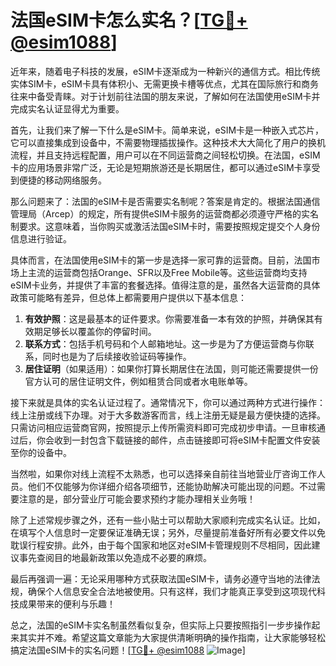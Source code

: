 # 法国eSIM卡怎么实名？[[TG💪+ @esim1088](https://t.me/s/esim1088)]

近年来，随着电子科技的发展，eSIM卡逐渐成为一种新兴的通信方式。相比传统实体SIM卡，eSIM卡具有体积小、无需更换卡槽等优点，尤其在国际旅行和商务往来中备受青睐。对于计划前往法国的朋友来说，了解如何在法国使用eSIM卡并完成实名认证显得尤为重要。

首先，让我们来了解一下什么是eSIM卡。简单来说，eSIM卡是一种嵌入式芯片，它可以直接集成到设备中，不需要物理插拔操作。这种技术大大简化了用户的换机流程，并且支持远程配置，用户可以在不同运营商之间轻松切换。在法国，eSIM卡的应用场景非常广泛，无论是短期旅游还是长期居住，都可以通过eSIM卡享受到便捷的移动网络服务。

那么问题来了：法国的eSIM卡是否需要实名制呢？答案是肯定的。根据法国通信管理局（Arcep）的规定，所有提供eSIM卡服务的运营商都必须遵守严格的实名制要求。这意味着，当你购买或激活法国eSIM卡时，需要按照规定提交个人身份信息进行验证。

具体而言，在法国使用eSIM卡的第一步是选择一家可靠的运营商。目前，法国市场上主流的运营商包括Orange、SFR以及Free Mobile等。这些运营商均支持eSIM卡业务，并提供了丰富的套餐选择。值得注意的是，虽然各大运营商的具体政策可能略有差异，但总体上都需要用户提供以下基本信息：

1. **有效护照**：这是最基本的证件要求。你需要准备一本有效的护照，并确保其有效期足够长以覆盖你的停留时间。
2. **联系方式**：包括手机号码和个人邮箱地址。这一步是为了方便运营商与你联系，同时也是为了后续接收验证码等操作。
3. **居住证明**（如果适用）：如果你打算长期居住在法国，则可能还需要提供一份官方认可的居住证明文件，例如租赁合同或者水电账单等。

接下来就是具体的实名认证过程了。通常情况下，你可以通过两种方式进行操作：线上注册或线下办理。对于大多数游客而言，线上注册无疑是最方便快捷的选择。只需访问相应运营商官网，按照提示上传所需资料即可完成初步申请。一旦审核通过后，你会收到一封包含下载链接的邮件，点击链接即可将eSIM卡配置文件安装至你的设备中。

当然啦，如果你对线上流程不太熟悉，也可以选择亲自前往当地营业厅咨询工作人员。他们不仅能够为你详细介绍各项细节，还能协助解决可能出现的问题。不过需要注意的是，部分营业厅可能会要求预约才能办理相关业务哦！

除了上述常规步骤之外，还有一些小贴士可以帮助大家顺利完成实名认证。比如，在填写个人信息时一定要保证准确无误；另外，尽量提前准备好所有必要文件以免耽误行程安排。此外，由于每个国家和地区对eSIM卡管理规则不尽相同，因此建议事先查阅目的地最新政策以免造成不必要的麻烦。

最后再强调一遍：无论采用哪种方式获取法国eSIM卡，请务必遵守当地的法律法规，确保个人信息安全合法地被使用。只有这样，我们才能真正享受到这项现代科技成果带来的便利与乐趣！

总之，法国的eSIM卡实名制虽然看似复杂，但实际上只要按照指引一步步操作起来其实并不难。希望这篇文章能为大家提供清晰明确的操作指南，让大家能够轻松搞定法国eSIM卡的实名问题！[[TG💪+ @esim1088](https://t.me/s/esim1088) ![Image](https://i.postimg.cc/4NQfJmqS/Snipaste-2025-05-13-00-14-12.png)]
